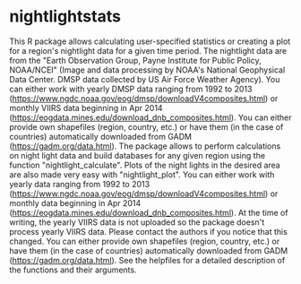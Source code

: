 # nightlightstats
This R package allows calculating user-specified statistics or creating a plot for a region's nightlight data for a given time period. The nightlight data are from the "Earth Observation Group, Payne Institute for Public Policy, NOAA/NCEI" (Image and data processing by NOAA's National Geophysical Data Center. DMSP data collected by US Air Force Weather Agency). You can either work with yearly DMSP data ranging from 1992 to 2013 (https://www.ngdc.noaa.gov/eog/dmsp/downloadV4composites.html) or monthly VIIRS data beginning in Apr 2014 (https://eogdata.mines.edu/download_dnb_composites.html). You can either provide own shapefiles (region, country, etc.) or have them (in the case of countries) automatically downloaded from GADM (https://gadm.org/data.html). The package allows to perform calculations  on night light data and build databases for any given region using the function "nightlight_calculate". Plots of the night lights in the desired area are also made very easy with "nightlight_plot". You can either work with yearly data ranging from 1992 to 2013 (https://www.ngdc.noaa.gov/eog/dmsp/downloadV4composites.html) or monthly data beginning in Apr 2014 (https://eogdata.mines.edu/download_dnb_composites.html). At the time of writing, the yearly VIIRS data is not uploaded so the package doesn't process yearly VIIRS data. Please contact the authors if you notice that this changed. You can either provide own shapefiles (region, country, etc.) or have them (in the case of countries) automatically downloaded from GADM (https://gadm.org/data.html). See the helpfiles for a detailed description of the functions and their arguments.
